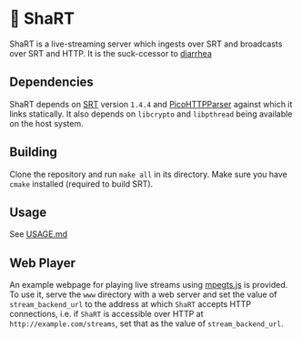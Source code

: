 # :poop: ShaRT

ShaRT is a live-streaming server which ingests over SRT and broadcasts over
SRT and HTTP. It is the suck-ccessor to [diarrhea](https://git.extremelycorporate.ca/chili-b/diarrhea)

## Dependencies

ShaRT depends on [SRT](https://github.com/Haivision/srt) version `1.4.4` and
[PicoHTTPParser](https://github.com/h2o/picohttpparser) against which it links
statically. It also depends on `libcrypto` and `libpthread` being available on
the host system.

## Building

Clone the repository and run `make all` in its directory. Make sure you have
`cmake` installed (required to build SRT).

## Usage

See [USAGE.md](USAGE.md)

## Web Player

An example webpage for playing live streams using [mpegts.js](https://github.com/xqq/mpegts.js)
is provided. To use it, serve the `www` directory with a web server and set the
value of `stream_backend_url` to the address at which `ShaRT` accepts HTTP
connections, i.e. if `ShaRT` is accessible over HTTP at
`http://example.com/streams`, set that as the value of `stream_backend_url`.
